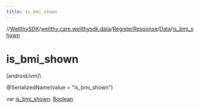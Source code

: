 ```yaml
---
title: is_bmi_shown
---
```

//[WellthySDK](../../../../index.html)/[wellthy.care.wellthysdk.data](../../index.html)/[RegisterResponse](../index.html)/[Data](index.html)/[is_bmi_shown](is_bmi_shown.html)



# is_bmi_shown



[androidJvm]\




@SerializedName(value = "is_bmi_shown")



var [is_bmi_shown](is_bmi_shown.html): [Boolean](https://kotlinlang.org/api/latest/jvm/stdlib/kotlin/-boolean/index.html)





